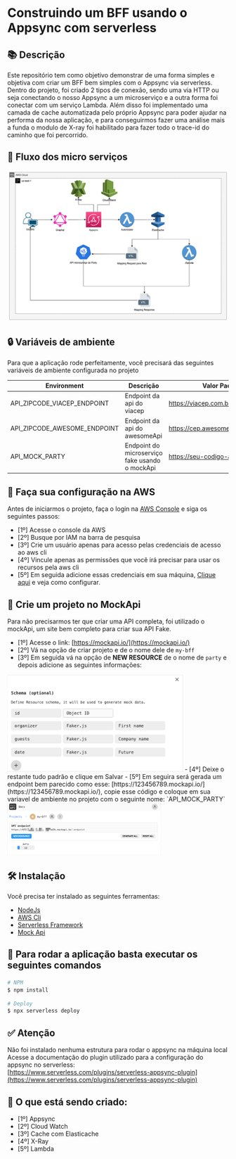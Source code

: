 # Construindo um BFF usando o Appsync com serverless

## 📚 Descrição
Este repositório tem como objetivo demonstrar de uma forma simples e objetiva com criar um BFF bem simples com o Appsync via serverless.<br>
Dentro do projeto, foi criado 2 tipos de conexão, sendo uma via HTTP ou seja conectando o nosso Appsync a um microserviço e a outra forma foi conectar com um serviço Lambda.
Além disso foi implementado uma camada de cache automatizada pelo próprio Appsync para poder ajudar na performa da nossa aplicação, e para conseguirmos fazer uma análise mais a funda o modulo de X-ray foi habilitado para fazer todo o trace-id do caminho que foi percorrido.

## 🎯 Fluxo dos micro serviços
<img src="./Appsync%20com%20serverless.png" width="800">

## 🔒 Variáveis de ambiente
Para que a aplicação rode perfeitamente, você precisará das seguintes variáveis de ambiente configurada no projeto

| Environment                  | Descrição                                       | Valor Padrão                          |
| ---------------------------- | ----------------------------------------------- |-------------------------------------- |
| API_ZIPCODE_VIACEP_ENDPOINT  | Endpoint da api do viacep                       | https://viacep.com.br/ws              |
| API_ZIPCODE_AWESOME_ENDPOINT | Endpoint da api do awesomeApi                   | https://cep.awesomeapi.com.br/json    |
| API_MOCK_PARTY               | Endpoint do microserviço fake usando o mockApi  | https://seu-codigo-aqui.mockapi.io    |

## 📌 Faça sua configuração na AWS 
Antes de iniciarmos o projeto, faça o login na [AWS Console](https://aws.amazon.com/pt/) e siga os seguintes passos:
- [1º] Acesse o console da AWS
- [2º] Busque por IAM na barra de pesquisa
- [3º] Crie um usuário apenas para acesso pelas credenciais de acesso ao aws cli
- [4º] Vincule apenas as permissões que você irá precisar para usar os recursos pela aws cli
- [5º] Em seguida adicione essas credenciais em sua máquina, [Clique aqui](https://docs.aws.amazon.com/cli/latest/userguide/cli-configure-files.html) e veja como configurar.

## 📌 Crie um projeto no MockApi
Para não precisarmos ter que criar uma API completa, foi utilizado o mockApi, um site bem completo para criar sua API Fake.
- [1º] Acesse o link: [https://mockapi.io/](https://mockapi.io/)
- [2º] Vá na opção de criar projeto e de o nome dele de `my-bff`
- [3º] Em seguida vá na opção de **NEW RESOURCE** de o nome de `party` e depois adicione as seguintes informações:<br>
<img src="./mock-api.jpg" width="400">
- [4º] Deixe o restante tudo padrão e clique em Salvar
- [5º] Em seguira será gerada um endpoint bem parecido como esse: [https://123456789.mockapi.io/](https://123456789.mockapi.io/), copie esse código e coloque em sua variavel de ambiente no projeto com o seguinte nome: `API_MOCK_PARTY`
<img src="./mock-api-2.jpg" width="350">

## 🛠️ Instalação
Você precisa ter instalado as seguintes ferramentas:
- [NodeJs](https://nodejs.org/en/download/)
- [AWS Cli](https://docs.aws.amazon.com/cli/latest/userguide/getting-started-install.html)
- [Serverless Framework](https://www.serverless.com/)
- [Mock Api](https://mockapi.io/)

## 🏃 Para rodar a aplicação basta executar os seguintes comandos

```bash
# NPM 
$ npm install
```

```bash
# Deploy 
$ npx serverless deploy
```

## ✅ Atenção
Não foi instalado nenhuma estrutura para rodar o appsync na máquina local<br>
Acesse a documentação do plugin utilizado para a configuração do appsync no serverless:<br>
[https://www.serverless.com/plugins/serverless-appsync-plugin](https://www.serverless.com/plugins/serverless-appsync-plugin)

## 🔦 O que está sendo criado:
- [1º] Appsync
- [2º] Cloud Watch
- [3º] Cache com Elasticache
- [4º] X-Ray
- [5º] Lambda